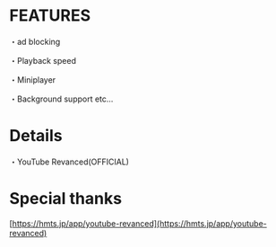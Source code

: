 # FEATURES
 ・ad blocking
 
 ・Playback speed  
 
 ・Miniplayer 
 
 ・Background support    etc...

# Details
・YouTube Revanced(OFFICIAL)

# Special thanks
[https://hmts.jp/app/youtube-revanced](https://hmts.jp/app/youtube-revanced)
